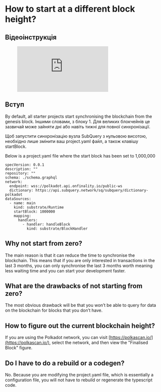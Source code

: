 # How to start at a different block height?

## Відеоінструкція

<figure class="video_container">
  <iframe src="https://www.youtube.com/embed/ZiNSXDMHmBk" frameborder="0" allowfullscreen="true"></iframe>
</figure>

## Вступ

By default, all starter projects start synchronising the blockchain from the genesis block. Іншими словами, з блоку 1. Для великих блокчейнів це зазвичай може зайняти дні або навіть тижні для повної синхронізації.

Щоб запустити синхронізацію вузла SubQuery з нульовою висотою, необхідно лише змінити ваш project.yaml файл, а також клавішу startBlock.

Below is a project.yaml file where the start block has been set to 1,000,000

```shell
specVersion: 0.0.1
description: ""
repository: ""
schema: ./schema.graphql
network:
  endpoint: wss://polkadot.api.onfinality.io/public-ws
  dictionary: https://api.subquery.network/sq/subquery/dictionary-polkadot
dataSources:
  - name: main
    kind: substrate/Runtime
    startBlock: 1000000
    mapping:
      handlers:
        - handler: handleBlock
          kind: substrate/BlockHandler
```

## Why not start from zero?

The main reason is that it can reduce the time to synchronise the blockchain. This means that if you are only interested in transactions in the last 3 months, you can only synchronise the last 3 months worth meaning less waiting time and you can start your development faster.

## What are the drawbacks of not starting from zero?

The most obvious drawback will be that you won’t be able to query for data on the blockchain for blocks that you don’t have.

## How to figure out the current blockchain height?

If you are using the Polkadot network, you can visit [https://polkascan.io/](https://polkascan.io/), select the network, and then view the  "Finalised Block" figure.

## Do I have to do a rebuild or a codegen?

No. Because you are modifying the project.yaml file, which is essentially a configuration file, you will not have to rebuild or regenerate the typescript code.
